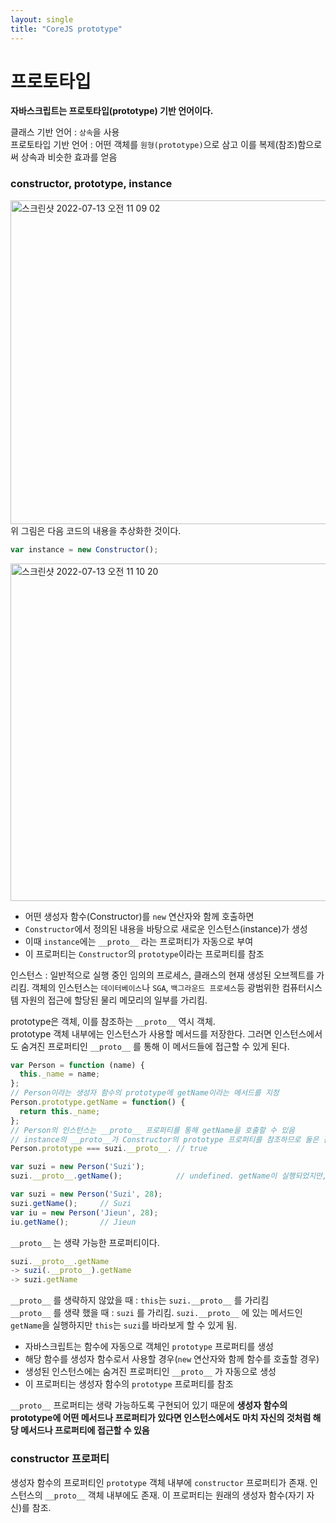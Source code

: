 ```yaml
---
layout: single
title: "CoreJS prototype"
---
```


# 프로토타입
**자바스크립트는 프로토타입(prototype) 기반 언어이다.**   

클래스 기반 언어 : `상속`을 사용    
프로토타입 기반 언어 : 어떤 객체를 `원형(prototype)`으로 삼고 이를 복제(참조)함으로써 상속과 비슷한 효과를 얻음    

### constructor, prototype, instance
<img width="518" alt="스크린샷 2022-07-13 오전 11 09 02" src="https://user-images.githubusercontent.com/84711115/178635877-d1e85858-f9ea-4f29-a9a6-33793af6d82e.png">
위 그림은 다음 코드의 내용을 추상화한 것이다.

```jsx
var instance = new Constructor();
```

<img width="540" alt="스크린샷 2022-07-13 오전 11 10 20" src="https://user-images.githubusercontent.com/84711115/178636028-ba9e940c-93e2-4693-a214-1a4cb97cdf3f.png">

- 어떤 생성자 함수(Constructor)를 `new` 연산자와 함께 호출하면
- `Constructor`에서 정의된 내용을 바탕으로 새로운 인스턴스(instance)가 생성
- 이때 `instance`에는 `__proto__` 라는 프로퍼티가 자동으로 부여
- 이 프로퍼티는 `Constructor`의 `prototype`이라는 프로퍼티를 참조    
    
인스턴스 : 일반적으로 실행 중인 임의의 프로세스, 클래스의 현재 생성된 오브젝트를 가리킴. 객체의 인스턴스는 `데이터베이스`나 `SGA`, `백그라운드 프로세스`등 광범위한 컴퓨터시스템 자원의 접근에 할당된 물리 메모리의 일부를 가리킴.

prototype은 객체, 이를 참조하는 `__proto__` 역시 객체.   
prototype 객체 내부에는 인스턴스가 사용할 메서드를 저장한다. 그러면 인스턴스에서도 숨겨진 프로퍼티인 `__proto__` 를 통해 이 메서드들에 접근할 수 있게 된다.    

```jsx
var Person = function (name) {
  this._name = name;
};
// Person이라는 생성자 함수의 prototype에 getName이라는 메서드를 지정
Person.prototype.getName = function() {
  return this._name;
};
// Person의 인스턴스는 __proto__ 프로퍼티를 통해 getName을 호출할 수 있음
// instance의 __proto__가 Constructor의 prototype 프로퍼티를 참조하므로 둘은 같은 객체를 바라봄
Person.prototype === suzi.__proto__. // true

var suzi = new Person('Suzi');
suzi.__proto__.getName();            // undefined. getName이 실행되었지만, this에 바인딩된 대상이 잘못 지정.
```

```jsx
var suzi = new Person('Suzi', 28);
suzi.getName();     // Suzi
var iu = new Person('Jieun', 28);
iu.getName();       // Jieun
```

`__proto__` 는 생략 가능한 프로퍼티이다.    

```jsx
suzi.__proto__.getName
-> suzi(.__proto__).getName
-> suzi.getName
```

`__proto__` 를 생략하지 않았을 때 : `this`는 `suzi.__proto__` 를 가리킴   
`__proto__` 를 생략 했을 때 : `suzi` 를 가리킴. `suzi.__proto__` 에 있는 메서드인 `getName`을 실행하지만 `this`는 `suzi`를 바라보게 할 수 있게 됨.    

- 자바스크립트는 함수에 자동으로 객체인 `prototype` 프로퍼티를 생성
- 해당 함수를 생성자 함수로서 사용할 경우(`new` 연산자와 함께 함수를 호출할 경우)
- 생성된 인스턴스에는 숨겨진 프로퍼티인 `__proto__` 가 자동으로 생성
- 이 프로퍼티는 생성자 함수의 `prototype` 프로퍼티를 참조

`__proto__` 프로퍼티는 생략 가능하도록 구현되어 있기 때문에 **생성자 함수의 prototype에 어떤 메서드나 프로퍼티가 있다면 인스턴스에서도 마치 자신의 것처럼 해당 메서드나 프로퍼티에 접근할 수 있음**   

### constructor 프로퍼티
생성자 함수의 프로퍼티인 `prototype` 객체 내부에 `constructor` 프로퍼티가 존재. 인스턴스의 `__proto__` 객체 내부에도 존재. 이 프로퍼티는 원래의 생성자 함수(자기 자신)를 참조.
    
    

